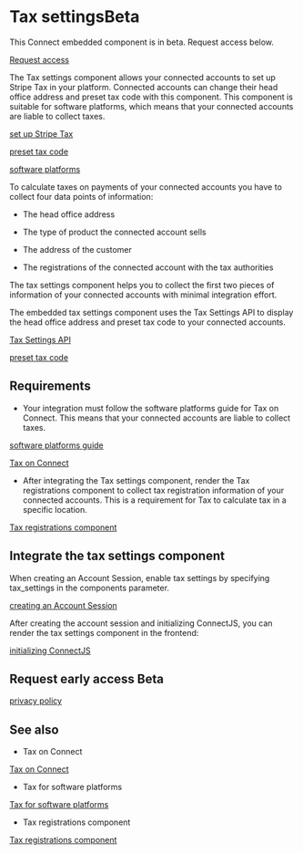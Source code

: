 # Tax settingsBeta

This Connect embedded component is in beta. Request access below.

[Request access](#request-access)

The Tax settings component allows your connected accounts to set up Stripe Tax in your platform. Connected accounts can change their head office address and preset tax code with this component. This component is suitable for software platforms, which means that your connected accounts are liable to collect taxes.

[set up Stripe Tax](/tax/set-up)

[preset tax code](/tax/products-prices-tax-codes-tax-behavior#product-tax-code)

[software platforms](/tax/connect#tax-for-software-platforms)

To calculate taxes on payments of your connected accounts you have to collect four data points of information:

- The head office address

- The type of product the connected account sells

- The address of the customer

- The registrations of the connected account with the tax authorities

The tax settings component helps you to collect the first two pieces of information of your connected accounts with minimal integration effort.

The embedded tax settings component uses the Tax Settings API to display the head office address and preset tax code to your connected accounts.

[Tax Settings API](/tax/settings-api)

[preset tax code](/tax/products-prices-tax-codes-tax-behavior#product-tax-code)

## Requirements

- Your integration must follow the software platforms guide for Tax on Connect. This means that your connected accounts are liable to collect taxes.

[software platforms guide](/tax/tax-for-platforms)

[Tax on Connect](/tax/connect)

- After integrating the Tax settings component, render the Tax registrations component to collect tax registration information of your connected accounts. This is a requirement for Tax to calculate tax in a specific location.

[Tax registrations component](/connect/supported-embedded-components/tax-registrations)

## Integrate the tax settings component

When creating an Account Session, enable tax settings by specifying tax_settings in the components parameter.

[creating an Account Session](/api/account_sessions/create)

After creating the account session and initializing ConnectJS, you can render the tax settings component in the frontend:

[initializing ConnectJS](/connect/get-started-connect-embedded-components#account-sessions)

## Request early access  Beta

[privacy policy](https://stripe.com/privacy)

## See also

- Tax on Connect

[Tax on Connect](/tax/connect)

- Tax for software platforms

[Tax for software platforms](/tax/tax-for-platforms)

- Tax registrations component

[Tax registrations component](/connect/supported-embedded-components/tax-registrations)
